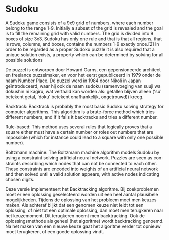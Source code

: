 # Sudoku

A Sudoku game consists of a 9x9 grid of numbers, where each number belong to
the range 1-9. Initially a subset of the grid is revealed and the goal is to fill the
remaining grid with valid numbers. The grid is divided into 9 boxes of size 3x3.
Sudoku has only one rule and that is that all regions, that is rows, columns, and
boxes, contains the numbers 1-9 exactly once.[2] In order to be regarded as a proper
Sudoku puzzle it is also required that a unique solution exists, a property which
can be determined by solving for all possible solutions

De puzzel is ontworpen door Howard Garns, een gepensioneerde architect en freelance puzzelmaker, en voor het eerst gepubliceerd in 1979 onder de naam Number Place. De puzzel werd in 1984 door Nikoli in Japan geïntroduceerd, waar hij ook de naam sudoku (samenvoeging van suuji wa dokushin ni kagiru, wat vertaald kan worden als: getallen blijven alleen ('su' betekent getal, 'doku' betekent onafhankelijk, ongetrouwd)) kreeg.

Backtrack: Backtrack is probably the most basic Sudoku solving strategy
for computer algorithms. This algorithm is a brute-force method which tries
different numbers, and if it fails it backtracks and tries a different number.

Rule-based: This method uses several rules that logically proves that a square
either must have a certain number or roles out numbers that are impossible
(which for instance could lead to a square with only one possible number).

Boltzmann machine: The Boltzmann machine algorithm models Sudoku by
using a constraint solving artificial neural network. Puzzles are seen as con-
straints describing which nodes that can not be connected to each other.
These constraints are encoded into weights of an artificial neural network and
then solved until a valid solution appears, with active nodes indicating chosen
digits.

Deze versie implementeert het Backtracking algoritme. 
Bij zoekproblemen moet er een oplossing geselecteerd worden uit een heel aantal plausibele mogelijkheden. Tijdens de oplossing van het probleem moet men keuzes maken. Als achteraf blijkt dat een genomen keuze niet leidt tot een oplossing, of niet tot een optimale oplossing, dan moet men terugkeren naar het keuzemoment. Dit terugkeren noemt men backtracking. Ook de oplossingsmethode als geheel (het algoritme) wordt backtracking genoemd. Na het maken van een nieuwe keuze gaat het algoritme verder tot opnieuw moet terugkeren, of een goede oplossing vindt.



